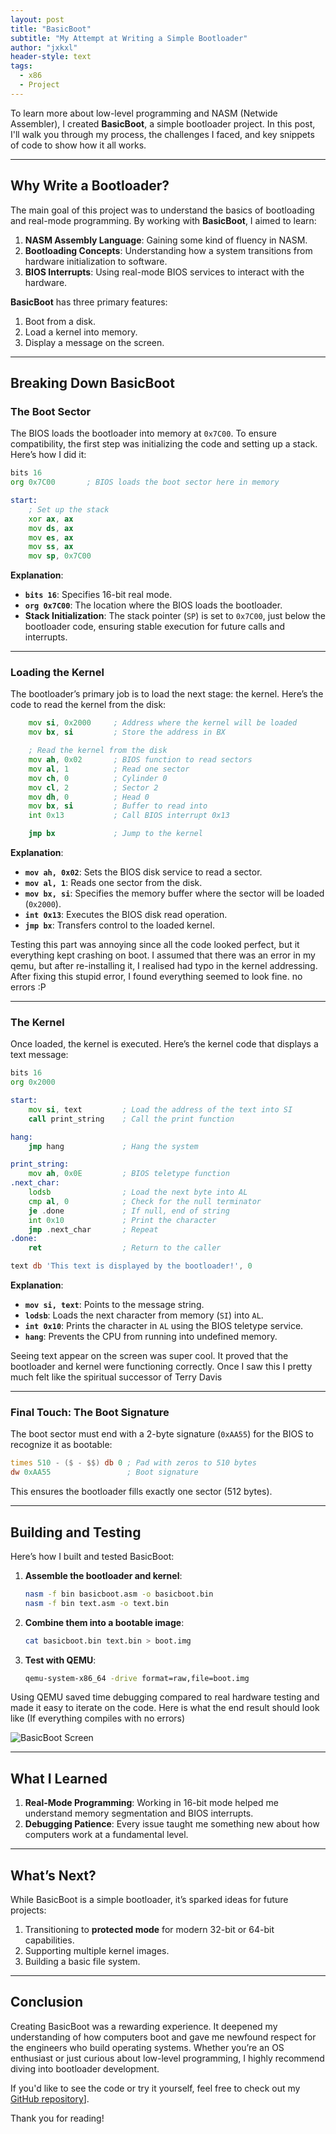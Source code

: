 ```yaml
---
layout: post
title: "BasicBoot"
subtitle: "My Attempt at Writing a Simple Bootloader"
author: "jxkxl"
header-style: text
tags:
  - x86
  - Project
---
```


To learn more about low-level programming and NASM (Netwide Assembler), I created **BasicBoot**, a simple bootloader project. In this post, I'll walk you through my process, the challenges I faced, and key snippets of code to show how it all works. 

---

## **Why Write a Bootloader?**

The main goal of this project was to understand the basics of bootloading and real-mode programming. By working with **BasicBoot**, I aimed to learn:

1. **NASM Assembly Language**: Gaining some kind of fluency in NASM.
2. **Bootloading Concepts**: Understanding how a system transitions from hardware initialization to software.
3. **BIOS Interrupts**: Using real-mode BIOS services to interact with the hardware.

**BasicBoot** has three primary features: 
1. Boot from a disk.
2. Load a kernel into memory.
3. Display a message on the screen.

---

## **Breaking Down BasicBoot**

### **The Boot Sector**

The BIOS loads the bootloader into memory at `0x7C00`. To ensure compatibility, the first step was initializing the code and setting up a stack. Here’s how I did it:

```asm
bits 16
org 0x7C00       ; BIOS loads the boot sector here in memory

start:
    ; Set up the stack
    xor ax, ax
    mov ds, ax
    mov es, ax
    mov ss, ax
    mov sp, 0x7C00
```

**Explanation**:
- **`bits 16`**: Specifies 16-bit real mode.
- **`org 0x7C00`**: The location where the BIOS loads the bootloader.
- **Stack Initialization**: The stack pointer (`SP`) is set to `0x7C00`, just below the bootloader code, ensuring stable execution for future calls and interrupts.

---

### **Loading the Kernel**

The bootloader’s primary job is to load the next stage: the kernel. Here’s the code to read the kernel from the disk:

```asm
    mov si, 0x2000     ; Address where the kernel will be loaded
    mov bx, si         ; Store the address in BX

    ; Read the kernel from the disk
    mov ah, 0x02       ; BIOS function to read sectors
    mov al, 1          ; Read one sector
    mov ch, 0          ; Cylinder 0
    mov cl, 2          ; Sector 2
    mov dh, 0          ; Head 0
    mov bx, si         ; Buffer to read into
    int 0x13           ; Call BIOS interrupt 0x13

    jmp bx             ; Jump to the kernel
```

**Explanation**:
- **`mov ah, 0x02`**: Sets the BIOS disk service to read a sector.
- **`mov al, 1`**: Reads one sector from the disk.
- **`mov bx, si`**: Specifies the memory buffer where the sector will be loaded (`0x2000`).
- **`int 0x13`**: Executes the BIOS disk read operation.
- **`jmp bx`**: Transfers control to the loaded kernel.

Testing this part was annoying since all the code looked perfect, but it everything kept crashing on boot. I assumed that there was an error in my qemu, but after re-installing it, I realised had typo in the kernel addressing. After fixing this stupid error, I found everything seemed to look fine. no errors :P

---

### **The Kernel**

Once loaded, the kernel is executed. Here’s the kernel code that displays a text message:

```asm
bits 16
org 0x2000

start:
    mov si, text         ; Load the address of the text into SI
    call print_string    ; Call the print function

hang:
    jmp hang             ; Hang the system

print_string:
    mov ah, 0x0E         ; BIOS teletype function
.next_char:
    lodsb                ; Load the next byte into AL
    cmp al, 0            ; Check for the null terminator
    je .done             ; If null, end of string
    int 0x10             ; Print the character
    jmp .next_char       ; Repeat
.done:
    ret                  ; Return to the caller

text db 'This text is displayed by the bootloader!', 0
```

**Explanation**:
- **`mov si, text`**: Points to the message string.
- **`lodsb`**: Loads the next character from memory (`SI`) into `AL`.
- **`int 0x10`**: Prints the character in `AL` using the BIOS teletype service.
- **`hang`**: Prevents the CPU from running into undefined memory.

Seeing text appear on the screen was super cool. It proved that the bootloader and kernel were functioning correctly. Once I saw this I pretty much felt like the spiritual successor of Terry Davis

---

### **Final Touch: The Boot Signature**

The boot sector must end with a 2-byte signature (`0xAA55`) for the BIOS to recognize it as bootable:

```asm
times 510 - ($ - $$) db 0 ; Pad with zeros to 510 bytes
dw 0xAA55                 ; Boot signature
```

This ensures the bootloader fills exactly one sector (512 bytes).

---

## **Building and Testing**

Here’s how I built and tested BasicBoot:

1. **Assemble the bootloader and kernel**:
   ```bash
   nasm -f bin basicboot.asm -o basicboot.bin
   nasm -f bin text.asm -o text.bin
   ```
2. **Combine them into a bootable image**:
   ```bash
   cat basicboot.bin text.bin > boot.img
   ```
3. **Test with QEMU**:
   ```bash
   qemu-system-x86_64 -drive format=raw,file=boot.img
   ```

Using QEMU saved time debugging compared to real hardware testing and made it easy to iterate on the code. Here is what the end result should look like (If everything compiles with no errors)

![BasicBoot Screen](/assets/basicboot_bootscreen.png)

---

## **What I Learned**

1. **Real-Mode Programming**: Working in 16-bit mode helped me understand memory segmentation and BIOS interrupts.
2. **Debugging Patience**: Every issue taught me something new about how computers work at a fundamental level.

---

## **What’s Next?**

While BasicBoot is a simple bootloader, it’s sparked ideas for future projects:

1. Transitioning to **protected mode** for modern 32-bit or 64-bit capabilities.
2. Supporting multiple kernel images.
3. Building a basic file system.

---

## **Conclusion**

Creating BasicBoot was a rewarding experience. It deepened my understanding of how computers boot and gave me newfound respect for the engineers who build operating systems. Whether you’re an OS enthusiast or just curious about low-level programming, I highly recommend diving into bootloader development.

If you'd like to see the code or try it yourself, feel free to check out my [GitHub repository](https://github.com/jxkx1/BasicBoot)].

Thank you for reading!
